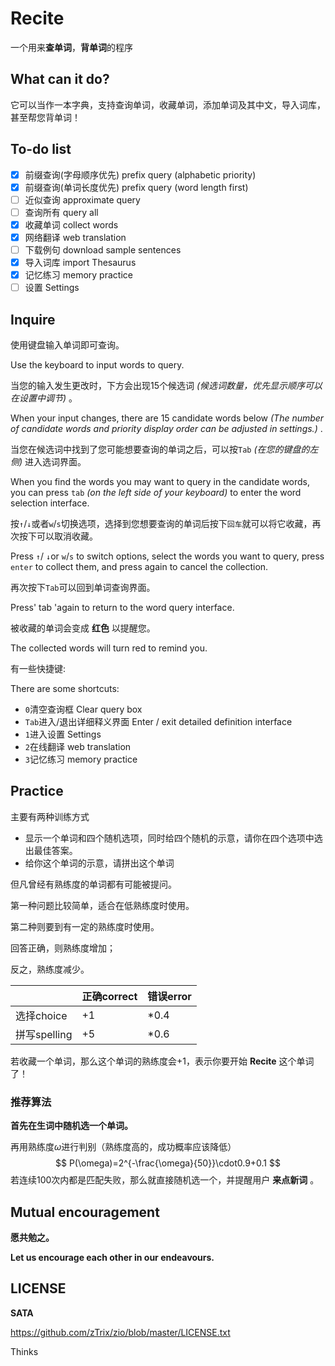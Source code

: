 # Recite

一个用来**查单词**，**背单词**的程序

## **What can it do?**

它可以当作一本字典，支持查询单词，收藏单词，添加单词及其中文，导入词库，甚至帮您背单词！

## **To-do list**

* [x] 前缀查询(字母顺序优先) prefix query (alphabetic priority)
* [x] 前缀查询(单词长度优先) prefix query (word length first)
* [ ] 近似查询 approximate query
* [ ] 查询所有 query all
* [x] 收藏单词 collect words
* [x] 网络翻译 web translation
* [ ] 下载例句 download sample sentences
* [x] 导入词库 import Thesaurus
* [x] 记忆练习 memory practice
* [ ] 设置 Settings

## Inquire

使用键盘输入单词即可查询。

Use the keyboard to input words to query.

当您的输入发生更改时，下方会出现$15$个候选词 *(候选词数量，优先显示顺序可以在设置中调节)* 。

When your input changes, there are $15$ candidate words below *(The number of candidate words and priority display order can be adjusted in settings.)* .

当您在候选词中找到了您可能想要查询的单词之后，可以按`Tab` *(在您的键盘的左侧)* 进入选词界面。

When you find the words you may want to query in the candidate words, you can press `tab` *(on the left side of your keyboard)* to enter the word selection interface.

按`↑`/``↓``或者`w`/`s`切换选项，选择到您想要查询的单词后按下`回车`就可以将它收藏，再次按下可以取消收藏。

Press `↑`​/ `​↓`​or `w`/`s` to switch options, select the words you want to query, press `enter` to collect them, and press again to cancel the collection.

再次按下`Tab`可以回到单词查询界面。

Press' tab 'again to return to the word query interface.

被收藏的单词会变成 **红色** 以提醒您。

The collected words will turn red to remind you.

有一些快捷键:

There are some shortcuts:

* `0`清空查询框 Clear query box
* `Tab`进入/退出详细释义界面 Enter / exit detailed definition interface
* `1`进入设置 Settings
* `2`在线翻译 web translation
* `3`记忆练习 memory practice

## Practice

主要有两种训练方式

* 显示一个单词和四个随机选项，同时给四个随机的示意，请你在四个选项中选出最佳答案。
* 给你这个单词的示意，请拼出这个单词

但凡曾经有熟练度的单词都有可能被提问。

第一种问题比较简单，适合在低熟练度时使用。

第二种则要到有一定的熟练度时使用。

回答正确，则熟练度增加；

反之，熟练度减少。

|              | 正确correct | 错误error |
| ------------ | ----------- | --------- |
| 选择choice   | +1          | *0.4      |
| 拼写spelling | +5          | *0.6      |

若收藏一个单词，那么这个单词的熟练度会+1，表示你要开始 **Recite** 这个单词了！

### 推荐算法

**首先在生词中随机选一个单词。**

再用熟练度$\omega$进行判别（熟练度高的，成功概率应该降低）
$$
P(\omega)=2^{-\frac{\omega}{50}}\cdot0.9+0.1
$$
若连续$100$次内都是匹配失败，那么就直接随机选一个，并提醒用户 **来点新词** 。



## **Mutual encouragement**

**愿共勉之。**

**Let us encourage each other in our endeavours.**

## **LICENSE**

**SATA**

https://github.com/zTrix/zio/blob/master/LICENSE.txt

Thinks